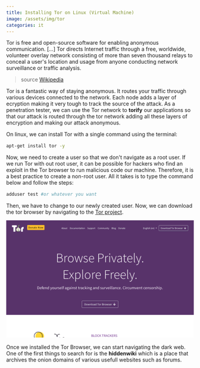 ```yaml
---
title: Installing Tor on Linux (Virtual Machine)
image: /assets/img/tor
categories: it
---
```


Tor is free and open-source software for enabling anonymous communication. [...]
Tor directs Internet traffic through a free, worldwide, volunteer overlay
network consisting of more than seven thousand relays to conceal a user's
location and usage from anyone conducting network surveillance or traffic
analysis.

> source [Wikipedia](https://en.wikipedia.org/wiki/Tor_(anonymity_network))

Tor is a fantastic way of staying anonymous. It routes your traffic through
various devices connected to the network. Each node adds a layer of ecryption
making it very tough to track the source of the attack. As a penetration tester,
we can use the Tor network to **torify** our applications so that our attack is
routed through the tor network adding all these layers of encryption and making
our attack anonymous.

On linux, we can install Tor with a single command using the terminal:

```bash
apt-get install tor -y
```

Now, we need to create a user so that we don't navigate as a root user. If we
run Tor with out root user, it can be possible for hackers who find an exploit
in the Tor browser to run malicious code our machine. Therefore, it is a best
practice to create a non-root user. All it takes is to type the command
below and follow the steps:

```bash
adduser test #or whatever you want
```

Then, we have to change to our newly created user. Now, we can download the tor
browser by navigating to the [Tor project](https://torproject.org).

![tor website](/assets/uploads/tor-website.png)

Once we installed the Tor Browser, we can start navigating the dark web. One of
the first things to search for is the **hiddenwiki** which is a place that
archives the onion domains of various usefull websites such as forums.
